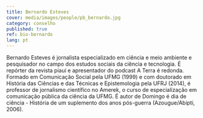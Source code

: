 ```yaml
---
title: Bernardo Esteves
cover: media/images/people/pb_bernardo.jpg
category: conselho
published: true
ref: bio-bernardo
lang: pt
---
```


Bernardo Esteves é jornalista especializado em ciência e meio ambiente e pesquisador no campo dos estudos sociais da ciência e tecnologia. É repórter da revista piauí e apresentador do podcast A Terra é redonda. Formado em Comunicação Social pela UFMG (1999) e com doutorado em História das Ciências e das Técnicas e Epistemologia pela UFRJ (2014), é professor de jornalismo científico no Amerek, o curso de especialização em comunicação pública da ciência da UFMG. É autor de Domingo é dia de ciência - História de um suplemento dos anos pós-guerra (Azougue/Abipti, 2006). 